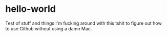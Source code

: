 # hello-world
Test of stuff and things
I'm fucking around with this tshit to figure out how to use Github without using a damn Mac.

